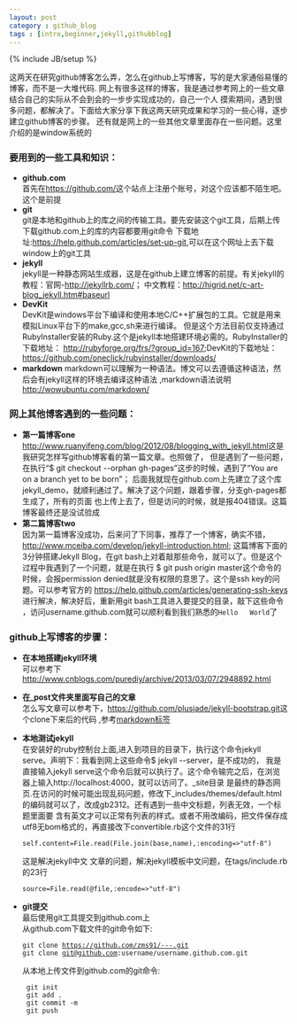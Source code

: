 ```yaml
---
layout: post
category : github_blog
tags : [intro,beginner,jekyll,githubblog]
---
```

{% include JB/setup %}

这两天在研究github博客怎么弄，怎么在github上写博客，写的是大家通俗易懂的博客，而不是一大堆代码.
网上有很多这样的博客，我是通过参考网上的一些文章结合自己的实际从不会到会的一步步实现成功的，自己一个人
摸索期间，遇到很多问题，都解决了。下面给大家分享下我这两天研究成果和学习的一些心得，逐步建立github博客的步骤。
还有就是网上的一些其他文章里面存在一些问题。这里介绍的是window系统的


### 要用到的一些工具和知识：

- **github.com**   
	    首先在<https://github.com/>这个站点上注册个账号，对这个应该都不陌生吧。这个是前提
- **git**  
        git是本地和github上的库之间的传输工具。要先安装这个git工具，后期上传下载github.com上的库的内容都要用git命令
        下载地址:<https://help.github.com/articles/set-up-git>,可以在这个网址上去下载window上的git工具
- **jekyll**    
        jekyll是一种静态网站生成器，这是在github上建立博客的前提。有关jekyll的教程：官网-<http://jekyllrb.com/>；
        中文教程：<http://higrid.net/c-art-blog_jekyll.htm#baseurl>
- **DevKit**    
        DevKit是windows平台下编译和使用本地C/C++扩展包的工具。它就是用来模拟Linux平台下的make,gcc,sh来进行编译。
        但是这个方法目前仅支持通过RubyInstaller安装的Ruby.这个是jekyll本地搭建环境必需的。RubyInstaller的下载地址：
        <http://rubyforge.org/frs/?group_id=167>;DevKit的下载地址：<https://github.com/oneclick/rubyinstaller/downloads/>
- **markdown** 
        markdown可以理解为一种语法。博文可以去遵循这种语法，然后会有jekyll这样的环境去编译这种语法 ,markdown语法说明<http://wowubuntu.com/markdown/> 
                    
### 网上其他博客遇到的一些问题：

- **第一篇博客one**  
        <http://www.ruanyifeng.com/blog/2012/08/blogging_with_jekyll.html>这是我研究怎样写github博客看的第一篇文章。也照做了，
        但是遇到了一些问题，在执行“$ git checkout --orphan gh-pages”这步的时候，遇到了“You are on a branch yet to be born”；
        后面我就现在github.com上先建立了这个库jekyll_demo，就顺利通过了。解决了这个问题，跟着步骤，分支gh-pages都生成了，所有的页面
        也上传上去了，但是访问的时候，就是报404错误。这篇博客最终还是没试验成               
- **第二篇博客two**  
        因为第一篇博客没成功，后来问了下同事，推荐了一个博客，确实不错，<http://www.mceiba.com/develop/jekyll-introduction.html>;
        这篇博客下面的3分钟搭建Jekyll Blog，在git bash上对着敲那些命令，就可以了。但是这个过程中我遇到了一个问题，就是在执行
        $ git push origin master这个命令的时候，会报permission denied就是没有权限的意思了。这个是ssh key的问题。可以参考官方的
        <https://help.github.com/articles/generating-ssh-keys>进行解决，解决好后，重新用git bash工具进入要提交的目录，敲下这些命令
        ，访问username.github.com就可以顺利看到我们熟悉的`Hello   World`了 

### github上写博客的步骤：

*  **在本地搭建jekyll环境**  
        可以参考下<http://www.cnblogs.com/purediy/archive/2013/03/07/2948892.html>              
*  **在_post文件夹里面写自己的文章**    
        怎么写文章可以参考下，<https://github.com/plusjade/jekyll-bootstrap.git>这个clone下来后的代码 ,参考[markdown标签](http://wowubuntu.com/markdown/)  
*  **本地测试jekyll**  
    在安装好的ruby控制台上面,进入到项目的目录下，执行这个命令jekyll serve。声明下：我看到网上这些命令$ jekyll --server，是不成功的，
    我是直接输入jekyll serve这个命令后就可以执行了。这个命令输完之后，在浏览器上输入http://localhost:4000，就可以访问了。_site目录
    是最终的静态网页.在访问的时候可能出现乱码问题，修改下_includes/themes/default.html的编码就可以了，改成gb2312。还有遇到一些中文标题，列表无效，一个标题里面要
	含有英文才可以正常有列表的样式。或者不用改编码，把文件保存成utf8无bom格式的，再直接改下convertible.rb这个文件的31行<pre><code>self.content=File.read(File.join(base,name),:encoding=>"utf-8")</code></pre>这是解决jekyll中文
	文章的问题，解决jekyll模板中文问题，在tags/include.rb的23行<pre><code>source=File.read(@file,:encode=>"utf-8")</code></pre>
*  **git提交**  
        最后使用git工具提交到github.com上       
        从github.com下载文件的git命令如下:   
		<pre><code>git clone https://github.com/zms91/---.git  git clone git@github.com:username/username.github.com.git</code></pre>
        从本地上传文件到github.com的git命令:
		
		
        git init
        git add .
        git commit -m 
        git push
    

